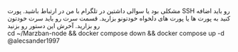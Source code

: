 مشکلی بود یا سوالی داشتین در تلگرام با من در ارتباط باشید.
پورت SSH رو باید اضافه کنید به پورت ها یا پورت های دلخواه خودتونو بزارید.
قسمت سرت رو باید سرت خودتون رو بزارید.
آخرش این دستور رو بزنید          
cd ~/Marzban-node && docker compose down && docker compose up -d
                                          @alecsander1997
